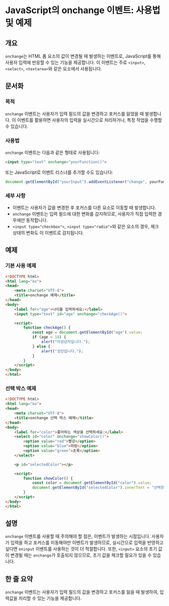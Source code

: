 <!--
Meta Description: # JavaScript의 onchange 이벤트: 사용법 및 예제 ## 개요 `onchange`는 HTML 폼 요소의 값이 변경될 때 발생하는 이벤트로, JavaScript를 통해 사용자 입력에 반응할 수 있는 기능을 제공합니다. 이 이벤트는 주로 `<input>`, ...
Meta Keywords: onchange, html, 이벤트는, input, option
-->

# JavaScript의 onchange 이벤트: 사용법 및 예제

## 개요
`onchange`는 HTML 폼 요소의 값이 변경될 때 발생하는 이벤트로, JavaScript를 통해 사용자 입력에 반응할 수 있는 기능을 제공합니다. 이 이벤트는 주로 `<input>`, `<select>`, `<textarea>`와 같은 요소에서 사용됩니다.

## 문서화
### 목적
`onchange` 이벤트는 사용자가 입력 필드의 값을 변경하고 포커스를 잃었을 때 발생합니다. 이 이벤트를 활용하면 사용자의 입력을 실시간으로 처리하거나, 특정 작업을 수행할 수 있습니다. 

### 사용법
`onchange` 이벤트는 다음과 같은 형태로 사용됩니다:

```html
<input type="text" onchange="yourFunction()">
```

또는 JavaScript로 이벤트 리스너를 추가할 수도 있습니다:

```javascript
document.getElementById("yourInput").addEventListener("change", yourFunction);
```

### 세부 사항
- 이벤트는 사용자가 값을 변경한 후 포커스를 다른 요소로 이동할 때 발생합니다.
- `onchange` 이벤트는 입력 필드에 대한 변화를 감지하므로, 사용자가 직접 입력한 경우에만 동작합니다.
- `<input type="checkbox">`, `<input type="radio">`와 같은 요소의 경우, 체크 상태의 변화도 이 이벤트로 감지됩니다.

## 예제
### 기본 사용 예제
```html
<!DOCTYPE html>
<html lang="ko">
<head>
    <meta charset="UTF-8">
    <title>onchange 예제</title>
</head>
<body>
    <label for="age">나이를 입력하세요:</label>
    <input type="text" id="age" onchange="checkAge()">

    <script>
        function checkAge() {
            const age = document.getElementById("age").value;
            if (age < 18) {
                alert("미성년자입니다.");
            } else {
                alert("성인입니다.");
            }
        }
    </script>
</body>
</html>
```

### 선택 박스 예제
```html
<!DOCTYPE html>
<html lang="ko">
<head>
    <meta charset="UTF-8">
    <title>onchange 선택 박스 예제</title>
</head>
<body>
    <label for="color">좋아하는 색상을 선택하세요:</label>
    <select id="color" onchange="showColor()">
        <option value="red">빨강</option>
        <option value="blue">파랑</option>
        <option value="green">초록</option>
    </select>

    <p id="selectedColor"></p>

    <script>
        function showColor() {
            const color = document.getElementById("color").value;
            document.getElementById("selectedColor").innerText = "선택한 색상: " + color;
        }
    </script>
</body>
</html>
```

## 설명
`onchange` 이벤트를 사용할 때 주의해야 할 점은, 이벤트가 발생하는 시점입니다. 사용자가 입력을 하고 포커스를 이동해야만 이벤트가 발생하므로, 실시간으로 입력을 반영하고 싶다면 `oninput` 이벤트를 사용하는 것이 더 적절합니다. 또한, `<input>` 요소의 초기 값이 변경될 때는 `onchange`가 호출되지 않으므로, 초기 값을 체크할 필요가 있을 수 있습니다.

## 한 줄 요약
`onchange` 이벤트는 사용자가 입력 필드의 값을 변경하고 포커스를 잃을 때 발생하여, 입력값을 처리할 수 있는 기능을 제공합니다.